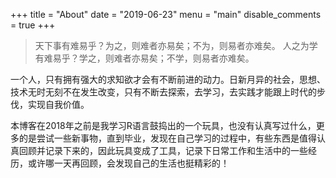 +++
title = "About"
date = "2019-06-23"
menu = "main"
disable_comments = true
+++

> 天下事有难易乎？为之，则难者亦易矣；不为，则易者亦难矣。
人之为学有难易乎？学之，则难者亦易矣；不学，则易者亦难矣。

一个人，只有拥有强大的求知欲才会有不断前进的动力。日新月异的社会，思想、技术无时无刻不在发生改变，只有不断去探索，去学习，去实践才能跟上时代的步伐，实现自我价值。

本博客在2018年之前是我学习R语言鼓捣出的一个玩具，也没有认真写过什么，更多的是尝试一些新事物，直到毕业，发现在自己学习的过程中，有些东西是值得认真回顾并记录下来的，因此玩具变成了工具，记录下日常工作和生活中的一些经历，或许哪一天再回顾，会发现自己的生活也挺精彩的！

